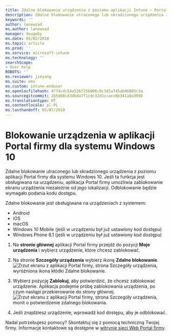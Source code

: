 ```yaml
---
title: Zdalne blokowanie urządzenia z poziomu aplikacji Intune — Portal firmy
description: Zdalne blokowanie utraconego lub skradzionego urządzenia z poziomu aplikacji Intune — Portal firmy dla systemu Windows 10
keywords: ''
author: lenewsad
ms.author: lanewsad
manager: dougeby
ms.date: 05/02/2018
ms.topic: article
ms.prod: ''
ms.service: microsoft-intune
ms.technology: ''
searchScope:
- User help
ROBOTS: ''
ms.reviewer: jieyang
ms.suite: ems
ms.custom: intune-enduser
ms.openlocfilehash: 4774cdc54a526f25b006c0c3d1a745ab96005c3a
ms.sourcegitcommit: 2b5d88c434bda7f1cdc32d1ccacc6b341a9a399b
ms.translationtype: HT
ms.contentlocale: pl-PL
ms.lasthandoff: 05/07/2018
---
```

# <a name="lock-your-device-from-company-portal-app-for-windows-10"></a>Blokowanie urządzenia w aplikacji Portal firmy dla systemu Windows 10

Zdalne blokowanie utraconego lub skradzionego urządzenia z poziomu aplikacji Portal firmy dla systemu Windows 10. Jeśli ta funkcja jest obsługiwana na urządzeniu, aplikacja Portal firmy umożliwia zablokowanie ekranu urządzenia niezależnie od jego lokalizacji. Odblokowanie będzie wymagało podania kodu dostępu.

Zdalne blokowanie jest obsługiwane na urządzeniach z systemem:

* Android
* iOS
* macOS
* Windows 10 Mobile (jeśli w urządzeniu był już ustawiony kod dostępu)
* Windows Phone 8.1 (jeśli w urządzeniu był już ustawiony kod dostępu)

1. Na **stronie głównej** aplikacji Portal firmy przejdź do pozycji **Moje urządzenia** i wybierz urządzenie, które chcesz zablokować.

2. Na stronie **Szczegóły urządzenia** wybierz ikonę **Zdalne blokowanie**.  
   ![Zrzut ekranu z aplikacji Portal firmy, strona Szczegóły urządzenia, wyróżniona ikona kłódki Zdalne blokowanie.](./media/1804_remote_lock_Windows_CPapp_05.png)   
3. Wybierz pozycję **Zablokuj**, aby potwierdzić, że chcesz zablokować urządzenie. Aplikacja podejmie próbę zablokowania urządzenia, po czym nastąpi przekierowanie do strony głównej. 
   ![Zrzut ekranu z aplikacji Portal firmy, strona Szczegóły urządzenia, monit o potwierdzenie zdalnego blokowania.](./media/1804_remote_lock_Windows_CPapp_06.png)  
4. Jeśli znajdziesz urządzenie, wprowadź kod dostępu, aby je odblokować.  

Nadal potrzebujesz pomocy? Skontaktuj się z pomocą techniczną Twojej firmy. Informacje kontaktowe są dostępne w [witrynie sieci Web Portal firmy](https://portal.manage.microsoft.com#HelpDeskDialog).

